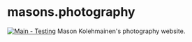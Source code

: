 # masons.photography
[![Main - Testing](https://github.com/masonkoleh/masons.photography/actions/workflows/master.yaml/badge.svg)](https://github.com/masonkoleh/masons.photography/actions/workflows/master.yaml)
Mason Kolehmainen's photography website.
